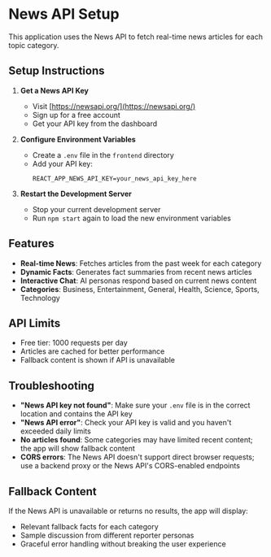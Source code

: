 # News API Setup

This application uses the News API to fetch real-time news articles for each topic category.

## Setup Instructions

1. **Get a News API Key**
   - Visit [https://newsapi.org/](https://newsapi.org/)
   - Sign up for a free account
   - Get your API key from the dashboard

2. **Configure Environment Variables**
   - Create a `.env` file in the `frontend` directory
   - Add your API key:
     ```
     REACT_APP_NEWS_API_KEY=your_news_api_key_here
     ```

3. **Restart the Development Server**
   - Stop your current development server
   - Run `npm start` again to load the new environment variables

## Features

- **Real-time News**: Fetches articles from the past week for each category
- **Dynamic Facts**: Generates fact summaries from recent news articles
- **Interactive Chat**: AI personas respond based on current news content
- **Categories**: Business, Entertainment, General, Health, Science, Sports, Technology

## API Limits

- Free tier: 1000 requests per day
- Articles are cached for better performance
- Fallback content is shown if API is unavailable

## Troubleshooting

- **"News API key not found"**: Make sure your `.env` file is in the correct location and contains the API key
- **"News API error"**: Check your API key is valid and you haven't exceeded daily limits
- **No articles found**: Some categories may have limited recent content; the app will show fallback content
- **CORS errors**: The News API doesn't support direct browser requests; use a backend proxy or the News API's CORS-enabled endpoints

## Fallback Content

If the News API is unavailable or returns no results, the app will display:
- Relevant fallback facts for each category
- Sample discussion from different reporter personas
- Graceful error handling without breaking the user experience
